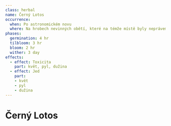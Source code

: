 ```yaml
---
class: herbal
name: Černý Lotos
occurrence: 
  when: Po astronomickém novu
  where: Na hrobech nevinných obětí, které na témže místě byly neprávem zavražděny.
phases:
  germination: 4 hr
  tilbloom: 3 hr
  bloom: 2 hr
  wither: 3 day
effects:
  - effect: Toxicita
    part: květ, pyl, dužina
  - effect: Jed
    part: 
    - květ
    - pyl
    - dužina
---
```

# Černý Lotos